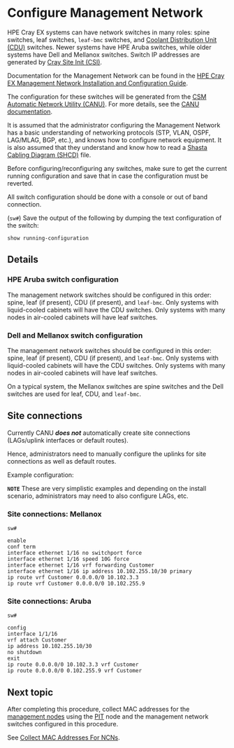 # Configure Management Network

HPE Cray EX systems can have network switches in many roles: spine switches, leaf switches, `leaf-bmc` switches, and
[Coolant Distribution Unit (CDU)](../glossary.md#coolant-distribution-unit-cdu) switches.
Newer systems have HPE Aruba switches, while older systems have Dell and Mellanox switches. Switch IP addresses are generated by
[Cray Site Init (CSI)](../glossary.md#cray-site-init-csi).

Documentation for the Management Network can be found in the [HPE Cray EX Management Network Installation and Configuration Guide](../operations/network/management_network/README.md).

The configuration for these switches will be generated from the [CSM Automatic Network Utility (CANU)](../glossary.md#csm-automatic-network-utility-canu).
For more details, see the [CANU documentation](https://github.com/Cray-HPE/canu).

It is assumed that the administrator configuring the Management Network has a basic understanding of networking protocols (STP, VLAN, OSPF, LAG/MLAG, BGP, etc.), and knows how to configure network
equipment. It is also assumed that they understand and know how to read a [Shasta Cabling Diagram (SHCD)](../glossary.md#shasta-cabling-diagram-shcd) file.

Before configuring/reconfiguring any switches, make sure to get the current running configuration and save that in case the configuration must be reverted.

All switch configuration should be done with a console or out of band connection.

(`sw#`) Save the output of the following by dumping the text configuration of the switch:

```console
show running-configuration
```

## Details

### HPE Aruba switch configuration

The management network switches should be configured in this order: spine, leaf (if present), CDU (if present), and `leaf-bmc`.
Only systems with liquid-cooled cabinets will have the CDU switches. Only systems with many nodes in air-cooled cabinets
will have leaf switches.

### Dell and Mellanox switch configuration

The management network switches should be configured in this order: spine, leaf (if present), CDU (if present), and `leaf-bmc`.
Only systems with liquid-cooled cabinets will have the CDU switches. Only systems with many nodes in air-cooled
cabinets will have leaf switches.

On a typical system, the Mellanox switches are spine switches and the Dell switches are used for leaf, CDU, and `leaf-bmc`.

## Site connections

Currently CANU ***does not*** automatically create site connections (LAGs/uplink interfaces or default routes).

Hence, administrators need to manually configure the uplinks for site connections as well as default routes.

Example configuration:

**`NOTE`** These are very simplistic examples and depending on the install scenario, administrators may need to also configure LAGs, etc.

### Site connections: Mellanox

`sw#`

```console
enable
conf term
interface ethernet 1/16 no switchport force
interface ethernet 1/16 speed 10G force
interface ethernet 1/16 vrf forwarding Customer
interface ethernet 1/16 ip address 10.102.255.10/30 primary
ip route vrf Customer 0.0.0.0/0 10.102.3.3
ip route vrf Customer 0.0.0.0/0 10.102.255.9
```

### Site connections: Aruba

`sw#`

```console
config
interface 1/1/16
vrf attach Customer
ip address 10.102.255.10/30
no shutdown
exit
ip route 0.0.0.0/0 10.102.3.3 vrf Customer
ip route 0.0.0.0/0 0.102.255.9 vrf Customer
```

## Next topic

After completing this procedure, collect MAC addresses for the [management nodes](../glossary.md#management-nodes)
using the [PIT](../glossary.md#pre-install-toolkit-pit) node and the management network switches configured in this procedure.

See [Collect MAC Addresses For NCNs](collect_mac_addresses_for_ncns.md).
